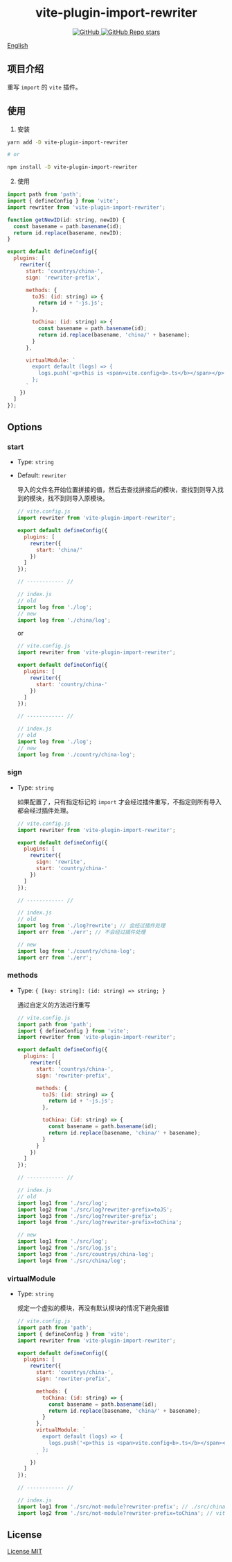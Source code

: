 <h1 align="center">vite-plugin-import-rewriter</h1>

<p align="center">
  <a href="https://github.com/yuexiaoliang/vite-plugin-import-rewriter/blob/master/LICENSE">
    <img alt="GitHub" src="https://img.shields.io/github/license/yuexiaoliang/vite-plugin-import-rewriter?style=flat-square"/>
  </a>

  <a href="https://github.com/yuexiaoliang/vite-plugin-import-rewriter">
    <img alt="GitHub Repo stars" src="https://img.shields.io/github/stars/yuexiaoliang/vite-plugin-import-rewriter?style=flat-square"/>
  </a>
</p>

[English](README.md)

## 项目介绍

重写 `import` 的 `vite` 插件。

## 使用

1. 安装

```bash
yarn add -D vite-plugin-import-rewriter

# or

npm install -D vite-plugin-import-rewriter
```

2. 使用

```js
import path from 'path';
import { defineConfig } from 'vite';
import rewriter from 'vite-plugin-import-rewriter';

function getNewID(id: string, newID) {
  const basename = path.basename(id);
  return id.replace(basename, newID);
}

export default defineConfig({
  plugins: [
    rewriter({
      start: 'countrys/china-',
      sign: 'rewriter-prefix',

      methods: {
        toJS: (id: string) => {
          return id + '-js.js';
        },

        toChina: (id: string) => {
          const basename = path.basename(id);
          return id.replace(basename, 'china/' + basename);
        }
      },

      virtualModule: `
        export default (logs) => {
          logs.push('<p>this is <span>vite.config<b>.ts</b></span></p>');
        };
      `
    })
  ]
});
```

## Options

### **start**

- Type: `string`

- Default: `rewriter`

  导入的文件名开始位置拼接的值，然后去查找拼接后的模块，查找到则导入找到的模块，找不到则导入原模块。

  ```js
  // vite.config.js
  import rewriter from 'vite-plugin-import-rewriter';

  export default defineConfig({
    plugins: [
      rewriter({
        start: 'china/'
      })
    ]
  });

  // ------------ //

  // index.js
  // old
  import log from './log';
  // new
  import log from './china/log';
  ```

  or

  ```js
  // vite.config.js
  import rewriter from 'vite-plugin-import-rewriter';

  export default defineConfig({
    plugins: [
      rewriter({
        start: 'country/china-'
      })
    ]
  });

  // ------------ //

  // index.js
  // old
  import log from './log';
  // new
  import log from './country/china-log';
  ```

### **sign**

- Type: `string`

  如果配置了，只有指定标记的 `import` 才会经过插件重写，不指定则所有导入都会经过插件处理。

  ```js
  // vite.config.js
  import rewriter from 'vite-plugin-import-rewriter';

  export default defineConfig({
    plugins: [
      rewriter({
        sign: 'rewrite',
        start: 'country/china-'
      })
    ]
  });

  // ------------ //

  // index.js
  // old
  import log from './log?rewrite'; // 会经过插件处理
  import err from './err'; // 不会经过插件处理

  // new
  import log from './country/china-log';
  import err from './err';
  ```

### **methods**

- Type: `{ [key: string]: (id: string) => string; }`

  通过自定义的方法进行重写

  ```js
  // vite.config.js
  import path from 'path';
  import { defineConfig } from 'vite';
  import rewriter from 'vite-plugin-import-rewriter';

  export default defineConfig({
    plugins: [
      rewriter({
        start: 'countrys/china-',
        sign: 'rewriter-prefix',

        methods: {
          toJS: (id: string) => {
            return id + '-js.js';
          },

          toChina: (id: string) => {
            const basename = path.basename(id);
            return id.replace(basename, 'china/' + basename);
          }
        }
      })
    ]
  });

  // ------------ //

  // index.js
  // old
  import log1 from './src/log';
  import log2 from './src/log?rewriter-prefix=toJS';
  import log3 from './src/log?rewriter-prefix';
  import log4 from './src/log?rewriter-prefix=toChina';

  // new
  import log1 from './src/log';
  import log2 from './src/log.js';
  import log3 from './src/countrys/china-log';
  import log4 from './src/china/log';
  ```

### **virtualModule**

- Type: `string`

  规定一个虚拟的模块，再没有默认模块的情况下避免报错

  ```js
  // vite.config.js
  import path from 'path';
  import { defineConfig } from 'vite';
  import rewriter from 'vite-plugin-import-rewriter';

  export default defineConfig({
    plugins: [
      rewriter({
        start: 'countrys/china-',
        sign: 'rewriter-prefix',

        methods: {
          toChina: (id: string) => {
            const basename = path.basename(id);
            return id.replace(basename, 'china/' + basename);
          }
        },
        virtualModule: `
          export default (logs) => {
            logs.push('<p>this is <span>vite.config<b>.ts</b></span></p>');
          };
        `
      })
    ]
  });

  // ------------ //

  // index.js
  import log1 from './src/not-module?rewriter-prefix'; // ./src/china/not-module.ts
  import log2 from './src/not-module?rewriter-prefix=toChina'; // vite.config.ts ==> plugins.rewriter.virtualModule
  ```

## License

[License MIT](LICENSE)
